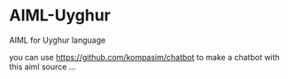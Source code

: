 # AIML-Uyghur

AIML for Uyghur language

you can use https://github.com/kompasim/chatbot to make a chatbot with this aiml source ...

